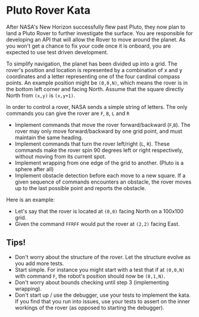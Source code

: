 # Pluto Rover Kata

After NASA's New Horizon successfully flew past Pluto, they now plan to land
a Pluto Rover to further investigate the surface. You are responsible for
developing an API that will allow the Rover to move around the planet.
As you won't get a chance to fix your code once it is on­board, you are expected
to use test driven development.  
  
To simplify navigation, the planet has been divided up into a grid. The rover's
position and location is represented by a combination of x and y coordinates and
a letter representing one  of the four cardinal compass points. An example
position might be `(0,0,N)`, which means the  rover is in the bottom left corner
and facing North. Assume that the square directly North from `(x,y)` is
`(x,y+1)`.
  
In order to control a rover, NASA sends a simple string of letters. The only
commands you can give the rover are `F`, `B`, `L` and `R`
- Implement commands that move the rover forward/backward (`F`,`B`). The rover may
only move forward/backward by one grid point, and must maintain the same
heading.  
- Implement commands that turn the rover left/right (`L`, `R`). These commands
make the rover spin 90 degrees left or right respectively, without moving from
its current spot.  
- Implement wrapping from one edge of the grid to another. (Pluto is a sphere
after all)  
- Implement obstacle detection before each move to a new square. If a given
sequence of commands encounters an obstacle, the rover moves up to the last
possible point and reports the obstacle.  
  
Here is an example:  

- Let's say that the rover is located at `(0,0)` facing North on a 100x100 grid.
- Given the command `FFRFF` would put the rover at `(2,2)` facing East.

## Tips!  

- Don't worry about the structure of the rover. Let the structure evolve as you
add more tests.
- Start simple. For instance you might start with a test that if at `(0,0,N)`
with command `F`, the robot's position should now be `(0,1,N)`.   
- Don't worry about bounds checking until step 3 (implementing wrapping).
- Don't start up / use the debugger, use your tests to implement the kata.
If you find that you run into issues, use your tests to assert on the inner
workings of the rover (as opposed to starting the debugger).
